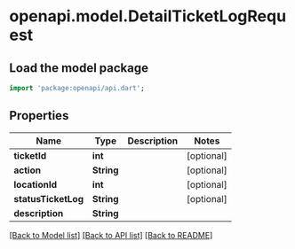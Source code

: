 # openapi.model.DetailTicketLogRequest

## Load the model package
```dart
import 'package:openapi/api.dart';
```

## Properties
Name | Type | Description | Notes
------------ | ------------- | ------------- | -------------
**ticketId** | **int** |  | [optional] 
**action** | **String** |  | [optional] 
**locationId** | **int** |  | [optional] 
**statusTicketLog** | **String** |  | [optional] 
**description** | **String** |  | 

[[Back to Model list]](../README.md#documentation-for-models) [[Back to API list]](../README.md#documentation-for-api-endpoints) [[Back to README]](../README.md)



